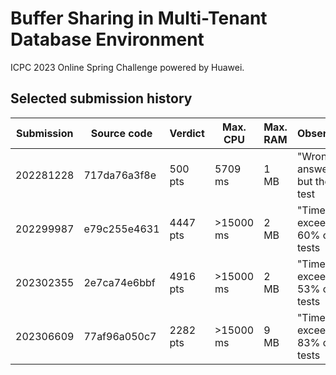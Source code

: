 # Buffer Sharing in Multi-Tenant Database Environment

ICPC 2023 Online Spring Challenge powered by Huawei.

## Selected submission history

| Submission | Source code | Verdict | Max. CPU | Max. RAM | Observations |
| --- | --- | --- | --- | --- | --- |
| 202281228 | 717da76a3f8e | 500 pts | 5709 ms | 1 MB | "Wrong answer" in all but the first test |
| 202299987 | e79c255e4631 | 4447 pts| >15000 ms | 2 MB | "Time limit exceeded" in 60% of the tests |
| 202302355 | 2e7ca74e6bbf | 4916 pts | >15000 ms | 2 MB | "Time limit exceeded" in 53% of the tests |
| 202306609 | 77af96a050c7 | 2282 pts | >15000 ms | 9 MB | "Time limit exceeded" in 83% of the tests |
